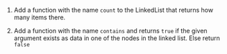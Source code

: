 1. Add a function with the name `count` to the LinkedList that returns
how many items there.

2. Add a function with the name `contains` and returns `true`
if the given argument exists as data in one of the nodes in the linked list.
Else return `false`
